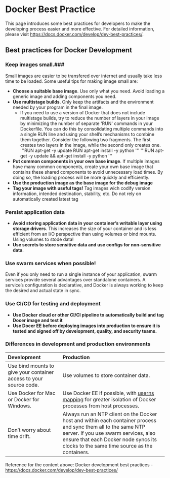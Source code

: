 # Docker Best Practice<br>
This page introduces some best practices for developers to make the developing process easier and more effective. For detailed information, please visit https://docs.docker.com/develop/dev-best-practices/. <br>


## Best practices for Docker Development <br>

### Keep images small</b>.###
Small images are easier to be transfered over internet and usually take less time to be loaded. Some useful tips for making image small are:
* <b>Choose a suitable base image</b>. Use only what you need. Avoid loading a generic image and adding components you need.
* <b>Use multistage builds</b>. Only keep the artifacts and the environment needed by your program in the final image.
  * If you need to use a version of Docker that does not include multistage builds, try to reduce the number of layers in your image by minimizing the number of separate 'RUN' commands in your Dockerfile. You can do this by consolidating multiple commands into a single RUN line and using your shell’s mechanisms to combine them together. Consider the following two fragments. The first creates two layers in the image, while the second only creates one.
  '''RUN apt-get -y update
     RUN apt-get install -y python
  '''
  '''RUN apt-get -y update && apt-get install -y python
  '''
* <b>Put common components in your own base image</b>. If multiple images have many common components, create your own base image that contains these shared components to avoid unnecessary load times. By doing so, the loading process will be more quickly and efficiently. 
* <b>Use the production image as the base image for the debug image</b>
* <b>Tag your image with useful tags!</b> Tag images wich codify version information, intended destination, stability, etc. Do not rely on automatically created latest tag

### Persist application data ###
* <b>Avoid storing application data in your container’s writable layer using storage drivers</b>. This increases the size of your container and is less efficient from an I/O perspective than using volumes or bind mounts. Using volumes to stode data!
* <b>Use secrets to store sensitive data and use configs for non-sensitive data</b>.

### Use swarm services when possible! ###
Even if you only need to run a single instance of your application, swarm services provide several advantages over standalone containers. A service’s configuration is declarative, and Docker is always working to keep the desired and actual state in sync.

### Use CI/CD for testing and deployment ###
* <b>Use Docker cloud or other CI/CI pipeline to automatically build and tag Docer image and test it</b>
* <b>Use Docer EE before deploying images into production to ensure it is tested and signed off by development, quality, and security teams.</b>

### Differences in development and production environments ###
<table>
  <thead>
    <tr>
      <th style="text-align: left">Development</th>
      <th style="text-align: left">Production</th>
    </tr>
  </thead>
  <tbody>
    <tr>
      <td style="text-align: left">Use bind mounts to give your container access to your source  code.</td>
      <td style="text-align: left">Use volumes to store container data.</td>
    </tr>
    <tr>
      <td style="text-align: left">Use Docker for Mac or Docker for Windows.</td>
      <td style="text-align: left">Use Docker EE if possible, with <a href="/engine/security/userns-remap.md">userns mapping</a> for greater isolation of Docker processes from host processes.</td>
    </tr>
    <tr>
      <td style="text-align: left">Don’t worry about time drift.</td>
      <td style="text-align: left">Always run an NTP client on the Docker host and within each container process and sync them all to the same NTP server. If you use swarm services, also ensure that each Docker node syncs its clocks to the same time source as the containers.</td>
    </tr>
  </tbody>
</table>

Reference for the content above: Docker development best practices - https://docs.docker.com/develop/dev-best-practices/
